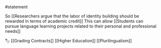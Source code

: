 #statement 

So [[Researchers argue that the labor of identity building should be rewarded in terms of academic credit]] This can allow [[Students can pursue language learning projects related to their personal and professional needs]]

🏷️ [[Grading Contracts]] [[Higher Education]] [[Plurilingualism]]